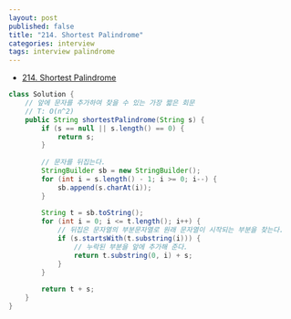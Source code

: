 ```yaml
---
layout: post
published: false
title: "214. Shortest Palindrome"
categories: interview
tags: interview palindrome
---
```


- [214. Shortest Palindrome](https://leetcode.com/problems/shortest-palindrome/)
<script src="https://gist.github.com/yeopoong/a7f6c98070ce19ca6dcf18c26ad61594.js"></script>

```java
class Solution {
    // 앞에 문자를 추가하여 찾을 수 있는 가장 짧은 회문
    // T: O(n^2)
    public String shortestPalindrome(String s) {
        if (s == null || s.length() == 0) {
            return s;
        }
        
        // 문자를 뒤집는다.
        StringBuilder sb = new StringBuilder();
        for (int i = s.length() - 1; i >= 0; i--) {
            sb.append(s.charAt(i));
        }
        
        String t = sb.toString();
        for (int i = 0; i <= t.length(); i++) {
            // 뒤집은 문자열의 부분문자열로 원래 문자열이 시작되는 부분을 찾는다.
            if (s.startsWith(t.substring(i))) {
                // 누락된 부분을 앞에 추가해 준다.
                return t.substring(0, i) + s;
            }
        }
        
        return t + s;
    }
}
```